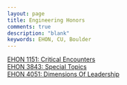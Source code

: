 ```yaml
---
layout: page
title: Engineering Honors
comments: true
description: "blank"
keywords: EHON, CU, Boulder
---
```

<body>
<div><a href="../../courses/EHON-1151">EHON 1151: Critical Encounters</a></div>
<div><a href="../../courses/EHON-3843">EHON 3843: Special Topics</a></div>
<div><a href="../../courses/EHON-4051">EHON 4051: Dimensions Of Leadership</a></div>
</body>